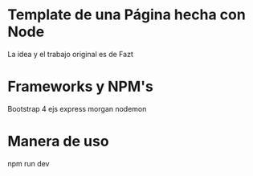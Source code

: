 <h1>Template de una Página hecha con Node</h1>
La idea y el trabajo original es de Fazt

<h1>Frameworks y NPM's</h1>
Bootstrap 4
ejs
express
morgan
nodemon
  
<h1>Manera de uso</h1>
npm run dev
